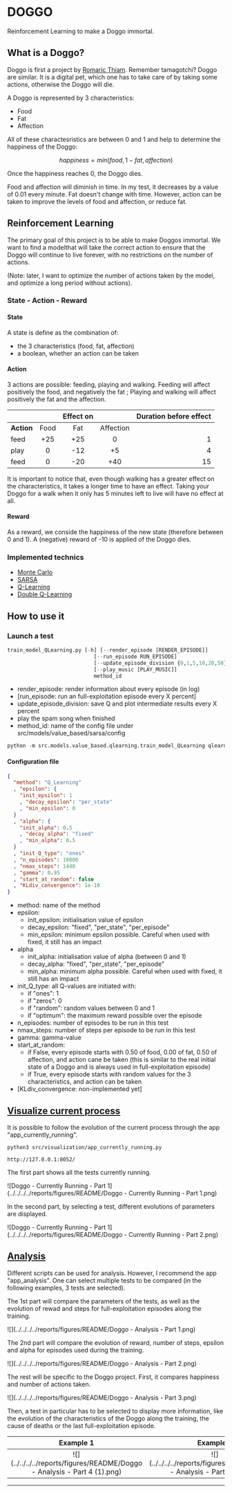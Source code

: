 # DOGGO


Reinforcement Learning to make a Doggo immortal.


## What is a Doggo?

Doggo is first a project by [Romaric Thiam](https://github.com/RTH00). Remember tamagotchi? Doggo are similar. It is a digital pet, which one has to take care of by taking some actions, otherwise the Doggo will die.

A Doggo is represented by 3 characteristics:

* Food
* Fat
* Affection

All of these charactesristics are between 0 and 1 and help to determine the happiness of the Doggo:

$$happiness = min(food, 1-fat, affection)$$

Once the happiness reaches 0, the Doggo dies.

Food and affection will diminish in time. In my test, it decreases by a value of 0.01 every minute. Fat doesn't change with time. However, action can be taken to improve the levels of food and affection, or reduce fat.


## Reinforcement Learning

The primary goal of this project is to be able to make Doggos immortal. We want to find a modelthat will take the correct action to ensure that the Doggo will continue to live forever, with no restrictions on the number of actions.

(Note: later, I want to optimize the number of actions taken by the model, and optimize a long period without actions).

### State - Action - Reward

#### State

A state is define as the combination of:

* the 3 characteristics (food, fat, affection)
* a boolean, whether an action can be taken

#### Action

3 actions are possible: feeding, playing and walking. Feeding will affect positively the food, and negatively the fat ; Playing and walking will affect positively the fat and the affection.

<center>

|            |       | Effect on |           | Duration before effect | 
| :--------- | :---: | :-------: | :-------: | ---------------------: | 
| **Action** | Food  | Fat       | Affection |                        | 
| feed       | +25   | +25       | 0         | 1                      | 
| play       | 0     | -12       | +5        | 4                      | 
| feed       | 0     | -20       | +40       | 15                     | 

</center>

It is important to notice that, even though walking has a greater effect on the characteristics, it takes a longer time to have an effect. Taking your Doggo for a walk when it only has 5 minutes left to live will have no effect at all.

#### Reward

As a reward, we conside the happiness of the new state (therefore between 0 and 1). A (negative) reward of -10 is applied of the Doggo dies.


### Implemented technics

* [Monte Carlo](src/models/value_based/monte_carlo/README.md)
* [SARSA](src/models/value_based/sarsa/README.md)
* [Q-Learning](src/models/value_based/qlearning/README.md)
* [Double Q-Learning](src/models/value_based/doubleqlearning/README.md)


## How to use it

### Launch a test

~~~python
train_model_QLearning.py [-h] [--render_episode [RENDER_EPISODE]]
                            [--run_episode RUN_EPISODE]
                            [--update_episode_division {0,1,5,10,20,50}]
                            [--play_music [PLAY_MUSIC]]
                            method_id
~~~

* render\_episode: render information about every episode (in log)
* [run\_episode: run an full-exploitation episode every X percent]
* update\_episode\_division: save Q and plot intermediate results every X percent
* play the spam song when finished
* method\_id: name of the config file under src/models/value\_based/sarsa/config

~~~python
python -m src.models.value_based.qlearning.train_model_QLearning qlearning_test --render_episode --run_episode 10 --update_episode_division 10 --play_music
~~~


#### Configuration file

~~~json
{
  "method": "Q_Learning"
  , "epsilon": {
    "init_epsilon": 1
    , "decay_epsilon": "per_state"
    , "min_epsilon": 0
  }
  , "alpha": {
    "init_alpha": 0.5
    , "decay_alpha": "fixed"
    , "min_alpha": 0.5
  }
  , "init_Q_type": "ones"
  , "n_episodes": 10000
  , "nmax_steps": 1440
  , "gamma": 0.95
  , "start_at_random": false
  , "KLdiv_convergence": 1e-10
}
~~~

* method: name of the method
* epsilon:
	* init\_epsilon: initialisation value of epsilon
	* decay\_epsilon: "fixed", "per\_state", "per\_episode"
	* min\_epsilon: minimum epsilon possible. Careful when used with fixed, it still has an impact
* alpha
	* init\_alpha: initialisation value of alpha (between 0 and 1)
	* decay\_alpha: "fixed", "per\_state", "per\_episode"
	* min\_alpha: minimum alpha possible. Careful when used with fixed, it still has an impact
* init\_Q\_type: all Q-values are initiated with:
	* if "ones": 1
	* if "zeros": 0
	* if "random": random values between 0 and 1
	* if "optimum": the maximum reward possible over the episode
* n\_episodes: number of episodes to be run in this test
* nmax\_steps: number of steps per episode to be run in this test
* gamma: gamma-value
* start\_at\_random: 
	* if False, every episode starts with 0.50 of food, 0.00 of fat, 0.50 of affection, and action cane be taken (this is similar to the real initial state of a Doggo and is always used in full-exploitation episode)
	* if True, every episode starts with random values for the 3 characteristics, and action can be taken 
* [KLdiv\_convergence: non-implemented yet]


## [Visualize current process](../../../../src/visualization/README.md)

It is possible to follow the evolution of the current process through the app "app\_currently\_running".

~~~
python3 src/visualization/app_currently_running.py
~~~
~~~
http://127.0.0.1:8052/
~~~

The first part shows all the tests currently running.

![Doggo - Currently Running - Part 1](../../../../reports/figures/README/Doggo - Currently Running - Part 1.png)

In the second part, by selecting a test, different evolutions of parameters are displayed.

![Doggo - Currently Running - Part 1](../../../../reports/figures/README/Doggo - Currently Running - Part 2.png)


## [Analysis](../../../../src/visualization/README.md)

Different scripts can be used for analysis. However, I recommend the app "app\_analysis".
One can select multiple tests to be compared (in the following examples, 3 tests are selected).

The 1st part will compare the parameters of the tests, as well as the evolution of rewad and steps for full-exploitation episodes along the training.

![](../../../../reports/figures/README/Doggo - Analysis - Part 1.png)

The 2nd part will compare the evolution of reward, number of steps, epsilon and alpha for episodes used during the training.

![](../../../../reports/figures/README/Doggo - Analysis - Part 2.png)

The rest will be specific to the Doggo project. First, it compares happiness and number of actions taken.

![](../../../../reports/figures/README/Doggo - Analysis - Part 3.png)

Then, a test in particular has to be selected to display more information, like the evolution of the characteristics of the Doggo along the training, the cause of deaths or the last full-exploitation episode.

Example 1                  |  Example 2                |  Example 3
:-------------------------:|:-------------------------:|:-------------------------:
![](../../../../reports/figures/README/Doggo - Analysis - Part 4 (1).png)   |  ![](../../../../reports/figures/README/Doggo - Analysis - Part 4 (2).png)|  ![](../../../../reports/figures/README/Doggo - Analysis - Part 4 (3).png)

--------

